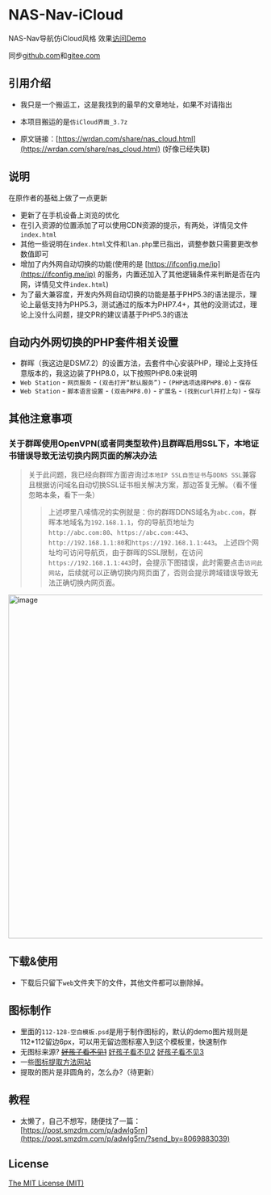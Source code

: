 # NAS-Nav-iCloud

NAS-Nav导航仿iCloud风格 效果[访问Demo](https://asundust.github.io/nav/)

同步[github.com](https://github.com/asundust/NAS-Nav-iCloud)和[gitee.com](https://gitee.com/asundust/NAS-Nav-iCloud)

## 引用介绍

- 我只是一个搬运工，这是我找到的最早的文章地址，如果不对请指出

- 本项目搬运的是`仿iCloud界面_3.7z`

- 原文链接：[https://wrdan.com/share/nas_cloud.html](https://wrdan.com/share/nas_cloud.html) (好像已经失联)

## 说明

在原作者的基础上做了一点更新

- 更新了在手机设备上浏览的优化
- 在引入资源的位置添加了可以使用CDN资源的提示，有两处，详情见文件`index.html`
- 其他一些说明在`index.html`文件和`lan.php`里已指出，调整参数只需要更改参数值即可
- 增加了内外网自动切换的功能(使用的是 [https://ifconfig.me/ip](https://ifconfig.me/ip) 的服务，内置还加入了其他逻辑条件来判断是否在内网，详情见文件`index.html`)
- 为了最大兼容度，开发内外网自动切换的功能是基于PHP5.3的语法提示，理论上最低支持为PHP5.3，测试通过的版本为PHP7.4+，其他的没测试过，理论上没什么问题，提交PR的建议请基于PHP5.3的语法

## 自动内外网切换的PHP套件相关设置

- 群晖（我这边是DSM7.2）的设置方法，去套件中心安装PHP，理论上支持任意版本的，我这边装了PHP8.0，以下按照PHP8.0来说明
- `Web Station` - `网页服务` - `(双击打开“默认服务”)` - `(PHP选项选择PHP8.0)` - `保存`
- `Web Station` - `脚本语言设置` - `(双击PHP8.0)` - `扩展名` - `(找到curl并打上勾)` - `保存`

## 其他注意事项

### 关于群晖使用OpenVPN(或者同类型软件)且群晖启用SSL下，本地证书错误导致无法切换内网页面的解决办法
> 关于此问题，我已经向群晖方面咨询过`本地IP SSL自签证书`与`DDNS SSL`兼容且根据访问域名自动切换SSL证书相关解决方案，那边答复无解。（看不懂忽略本条，看下一条） 
>> 上述啰里八嗦情况的实例就是：你的群晖DDNS域名为`abc.com`，群晖本地域名为`192.168.1.1`，你的导航页地址为`http://abc.com:80`、`https://abc.com:443`、`http://192.168.1.1:80`和`https://192.168.1.1:443`。
>> 上述四个网址均可访问导航页，由于群晖的SSL限制，在访问`https://192.168.1.1:443`时，会提示下图错误，此时需要点击`访问此网站`，后续就可以正确切换内网页面了，否则会提示跨域错误导致无法正确切换内网页面。
<img width="681" alt="image" src="https://github.com/asundust/NAS-Nav-iCloud/assets/6573979/41fcda87-0259-4962-8ed7-16be33a168d4">

## 下载&使用

- 下载后只留下`web`文件夹下的文件，其他文件都可以删除掉。

## 图标制作
- 里面的`112-128-空白模板.psd`是用于制作图标的，默认的demo图片规则是112*112留边6px，可以用无留边图标塞入到这个模板里，快速制作
- 无图标来源? [~~好孩子看不见1~~](http://zhangweijie.cn/hq-icon/) [好孩子看不见2](https://bendodson.com/projects/itunes-artwork-finder/) [好孩子看不见3](http://submit.icoicon.com/)
- 一些[图标提取方法网站](https://sspai.com/post/40682)
- 提取的图片是非圆角的，怎么办?（待更新）

## 教程
- 太懒了，自己不想写，随便找了一篇：[https://post.smzdm.com/p/adwlg5rn](https://post.smzdm.com/p/adwlg5rn/?send_by=8069883039)

## License
[The MIT License (MIT)](https://opensource.org/licenses/MIT)
